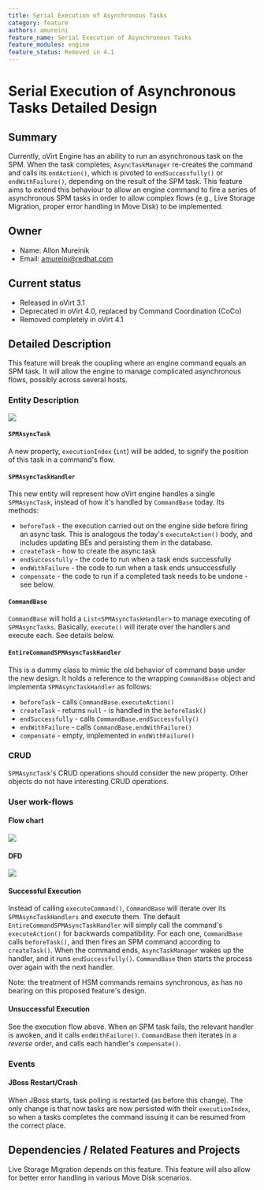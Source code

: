 ```yaml
---
title: Serial Execution of Asynchronous Tasks
category: feature
authors: amureini
feature_name: Serial Execution of Asynchronous Tasks
feature_modules: engine
feature_status: Removed in 4.1
---
```


# Serial Execution of Asynchronous Tasks Detailed Design

## Summary

Currently, oVirt Engine has an ability to run an asynchronous task on the SPM. When the task completes, `AsyncTaskManager` re-creates the command and calls its `endAction()`, which is pivoted to `endSuccessfully()` or `endWithFailure()`, depending on the result of the SPM task. This feature aims to extend this behaviour to allow an engine command to fire a series of asynchronous SPM tasks in order to allow complex flows (e.g., Live Storage Migration, proper error handling in Move Disk) to be implemented.

## Owner

*   Name: Allon Mureinik
*   Email: <amureini@redhat.com>

## Current status

*   Released in oVirt 3.1
*   Deprecated in oVirt 4.0, replaced by Command Coordination (CoCo)
*   Removed completely in oVirt 4.1

## Detailed Description

This feature will break the coupling where an engine command equals an SPM task. It will allow the engine to manage complicated asynchronous flows, possibly across several hosts.

### Entity Description

![](/images/wiki/SEAT_classes.png)

#### `SPMAsyncTask`

A new property, `executionIndex` (`int`) will be added, to signify the position of this task in a command's flow.

#### `SPMAsyncTaskHandler`

This new entity will represent how oVirt engine handles a single `SPMAsyncTask`, instead of how it's handled by `CommandBase` today. Its methods:

*   `beforeTask` - the execution carried out on the engine side before firing an async task. This is analogous the today's `executeAction()` body, and includes updating BEs and persisting them in the database.
*   `createTask` - how to create the async task
*   `endSuccessfully` - the code to run when a task ends successfully
*   `endWithFailure` - the code to run when a task ends unsuccessfully
*   `compensate` - the code to run if a completed task needs to be undone - see below.

#### `CommandBase`

`CommandBase` will hold a `List<SPMAsyncTaskHandler>` to manage executing of `SPMAsyncTasks`. Basically, `execute()` will iterate over the handlers and execute each. See details below.

#### `EntireCommandSPMAsyncTaskHandler`

This is a dummy class to mimic the old behavior of command base under the new design. It holds a reference to the wrapping `CommandBase` object and implementa `SPMAsyncTaskHandler` as follows:

*   `beforeTask` - calls `CommandBase.executeAction()`
*   `createTask` - returns `null` - is handled in the `beforeTask()`
*   `endSuccessfully` - calls `CommandBase.endSuccessfully()`
*   `endWithFailure` - calls `CommandBase.endWithFailure()`
*   `compensate` - empty, implemented in `endWithFailure()`

### CRUD

`SPMAsyncTask`'s CRUD operations should consider the new property. Other objects do not have interesting CRUD operations.

### User work-flows

#### Flow chart

![](/images/wiki/SEAT_flow.png)

#### DFD

![](/images/wiki/SEAT_DFD.png)

#### Successful Execution

Instead of calling `executeCommand()`, `CommandBase` will iterate over its `SPMAsyncTaskHandlers` and execute them. The default `EntireCommandSPMAsyncTaskHandler` will simply call the command's `executeAction()` for backwards compatibility. For each one, `CommandBase` calls `beforeTask()`, and then fires an SPM command according to `createTask()`. When the command ends, `AsyncTaskManager` wakes up the handler, and it runs `endSuccessfully()`. `CommandBase` then starts the process over again with the next handler.

Note: the treatment of HSM commands remains synchronous, as has no bearing on this proposed feature's design.

#### Unsuccessful Execution

See the execution flow above. When an SPM task fails, the relevant handler is awoken, and it calls `endWithFailure()`. `CommandBase` then iterates in a *reverse* order, and calls each handler's `compensate()`.

### Events

#### JBoss Restart/Crash

When JBoss starts, task polling is restarted (as before this change). The only change is that now tasks are now persisted with their `executionIndex`, so when a tasks completes the command issuing it can be resumed from the correct place.

## Dependencies / Related Features and Projects

Live Storage Migration depends on this feature. This feature will also allow for better error handling in various Move Disk scenarios.
